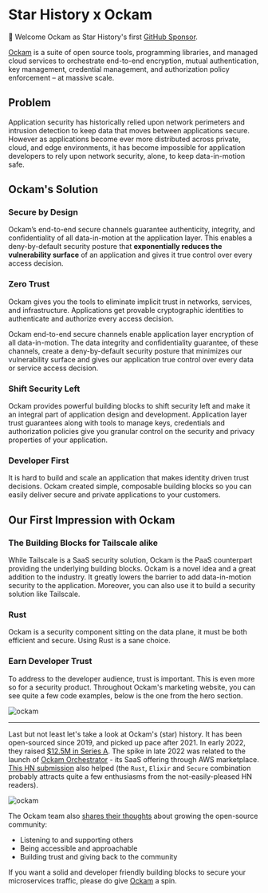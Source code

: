 # Star History x Ockam

🍾️ Welcome Ockam as Star History's first [GitHub Sponsor](https://github.com/sponsors/star-history).

[Ockam](https://github.com/build-trust/ockam) is a suite of open source tools, programming libraries, and managed cloud services to orchestrate end-to-end encryption, mutual authentication, key management, credential management, and authorization policy enforcement – at massive scale.

## Problem

Application security has historically relied upon network perimeters and intrusion detection to keep data that moves between applications secure. However as applications become ever more distributed across private, cloud, and edge environments, it has become impossible for application developers to rely upon network security, alone, to keep data-in-motion safe.

## Ockam's Solution

### Secure by Design

Ockam’s end-to-end secure channels guarantee authenticity, integrity, and confidentiality of all data-in-motion at the application layer. This enables a deny-by-default security posture that **exponentially reduces the vulnerability surface** of an application and gives it true control over every access decision.

### Zero Trust

Ockam gives you the tools to eliminate implicit trust in networks, services, and infrastructure. Applications get provable cryptographic identities to authenticate and authorize every access decision.

Ockam end-to-end secure channels enable application layer encryption of all data-in-motion. The data integrity and confidentiality guarantee, of these channels, create a deny-by-default security posture that minimizes our vulnerability surface and gives our application true control over every data or service access decision.

### Shift Security Left

Ockam provides powerful building blocks to shift security left and make it an integral part of application design and development.
Application layer trust guarantees along with tools to manage keys, credentials and authorization policies give you granular control on the security and privacy properties of your application.

### Developer First

It is hard to build and scale an application that makes identity driven trust decisions. Ockam created simple, composable building blocks so you can easily deliver secure and private applications to your customers.

## Our First Impression with Ockam

### The Building Blocks for Tailscale alike

While Tailscale is a SaaS security solution, Ockam is the PaaS counterpart providing the underlying
building blocks. Ockam is a novel idea and a great addition to the industry. It greatly lowers the
barrier to add data-in-motion security to the application. Moreover, you can also use it to build a
security solution like Tailscale.

### Rust

Ockam is a security component sitting on the data plane, it must be both efficient and secure. Using
Rust is a sane choice.

### Earn Developer Trust

To address to the developer audience, trust is important. This is even more so for a security product.
Throughout Ockam's marketing website, you can see quite a few code examples, below is the one from
the hero section.

![ockam](/assets/blog/ockam/build-trust.webp)

---

Last but not least let's take a look at Ockam's (star) history. It has been open-sourced since 2019, and picked up pace after 2021. In early 2022, they raised [$12.5M in Series A](https://www.ockam.io/blog/series_a). The spike in late 2022 was related to the launch of [Ockam Orchestrator](https://aws.amazon.com/marketplace/pp/prodview-wsd42efzcpsxk) - its SaaS offering through AWS marketplace.
[This HN submission](https://news.ycombinator.com/item?id=33038384) also helped (the `Rust`, `Elixir` and `Secure` combination
probably attracts quite a few enthusiasms from the not-easily-pleased HN readers).

![ockam](/assets/blog/ockam/ockam.webp)

The Ockam team also [shares their thoughts](https://www.ockam.io/blog/how_grow_popular_open_source_github) about growing the open-source community:

-   Listening to and supporting others
-   Being accessible and approachable
-   Building trust and giving back to the community

If you want a solid and developer friendly building blocks to secure your microservices traffic, please do give [Ockam](https://github.com/build-trust/ockam) a spin.
